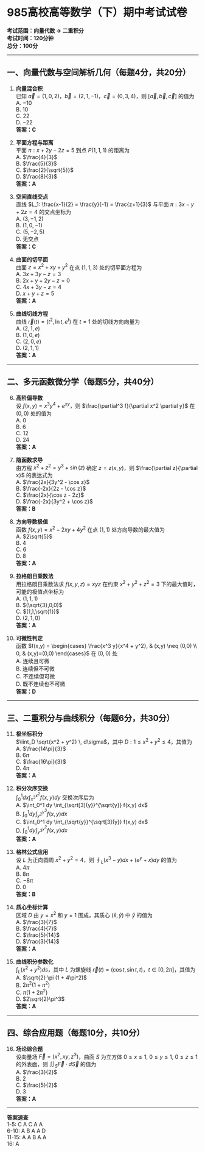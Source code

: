 # 985高校高等数学（下）期中考试试卷  
**考试范围：向量代数 → 二重积分**  
**考试时间：120分钟**  
**总分：100分**  

---

## 一、向量代数与空间解析几何（每题4分，共20分）

1. **向量混合积**  
   已知 $\vec{a} = (1,0,2)$，$\vec{b} = (2,1,-1)$，$\vec{c} = (0,3,4)$，则 $[\vec{a},\vec{b},\vec{c}]$ 的值为  
   A. $-10$  
   B. $10$  
   C. $22$  
   D. $-22$  
   **答案：C**

2. **平面方程与距离**  
   平面 $\pi: x + 2y - 2z = 5$ 到点 $P(1,1,1)$ 的距离为  
   A. $\frac{4}{3}$  
   B. $\frac{5}{3}$  
   C. $\frac{2}{\sqrt{5}}$  
   D. $\frac{8}{3}$  
   **答案：A**

3. **空间直线交点**  
   直线 $L_1: \frac{x-1}{2} = \frac{y}{-1} = \frac{z+1}{3}$ 与平面 $\pi: 3x - y + 2z = 4$ 的交点坐标为  
   A. $(3, -1, 2)$  
   B. $(1, 0, -1)$  
   C. $(5, -2, 5)$  
   D. 无交点  
   **答案：C**

4. **曲面的切平面**  
   曲面 $z = x^2 + xy + y^2$ 在点 $(1,1,3)$ 处的切平面方程为  
   A. $3x + 3y - z = 3$  
   B. $2x + y + 2y - z = 0$  
   C. $4x + 3y - z = 4$  
   D. $x + y + z = 5$  
   **答案：A**

5. **曲线切线方程**  
   曲线 $\vec{r}(t) = (t^2, \ln t, e^t)$ 在 $t=1$ 处的切线方向向量为  
   A. $(2,1,e)$  
   B. $(1,0,e)$  
   C. $(2,0,e)$  
   D. $(2,1,1)$  
   **答案：A**

---

## 二、多元函数微分学（每题5分，共40分）

6. **高阶偏导数**  
   设 $f(x,y) = x^3 y^4 + e^{xy}$，则 $\frac{\partial^3 f}{\partial x^2 \partial y}$ 在 $(0,0)$ 处的值为  
   A. $0$  
   B. $6$  
   C. $12$  
   D. $24$  
   **答案：A**

7. **隐函数求导**  
   由方程 $x^2 + z^2 = y^3 + \sin(z)$ 确定 $z = z(x,y)$，则 $\frac{\partial z}{\partial x}$ 的表达式为  
   A. $\frac{2x}{3y^2 - \cos z}$  
   B. $\frac{-2x}{2z - \cos z}$  
   C. $\frac{2x}{\cos z - 2z}$  
   D. $\frac{-2x}{3y^2 + \cos z}$  
   **答案：B**

8. **方向导数极值**  
   函数 $f(x,y) = x^2 - 2xy + 4y^2$ 在点 $(1,1)$ 处方向导数的最大值为  
   A. $2\sqrt{5}$  
   B. $4$  
   C. $6$  
   D. $8$  
   **答案：A**

9. **拉格朗日乘数法**  
   用拉格朗日乘数法求 $f(x,y,z) = xyz$ 在约束 $x^2 + y^2 + z^2 = 3$ 下的最大值时，可能的极值点坐标为  
   A. $(1,1,1)$  
   B. $(\sqrt{3},0,0)$  
   C. $(1,1,\sqrt{1})$  
   D. $(2,1,0)$  
   **答案：A**

10. **可微性判定**  
    函数 $f(x,y) = \begin{cases} \frac{x^3 y}{x^4 + y^2}, & (x,y) \neq (0,0) \\ 0, & (x,y)=(0,0) \end{cases}$ 在 $(0,0)$ 处  
    A. 连续且可微  
    B. 连续但不可微  
    C. 不连续但可微  
    D. 既不连续也不可微  
    **答案：D**

---

## 三、二重积分与曲线积分（每题6分，共30分）

11. **极坐标积分**  
    $\iint_D \sqrt{x^2 + y^2} \, d\sigma$，其中 $D: 1 \leq x^2 + y^2 \leq 4$，其值为  
    A. $\frac{14\pi}{3}$  
    B. $6\pi$  
    C. $\frac{16\pi}{3}$  
    D. $4\pi$  
    **答案：A**

12. **积分次序交换**  
    $\int_0^1 dx \int_{x^3}^{x^2} f(x,y) dy$ 交换次序后为  
    A. $\int_0^1 dy \int_{\sqrt[3]{y}}^{\sqrt{y}} f(x,y) dx$  
    B. $\int_0^1 dy \int_{y^2}^{y^3} f(x,y) dx$  
    C. $\int_0^1 dy \int_{\sqrt{y}}^{\sqrt[3]{y}} f(x,y) dx$  
    D. $\int_0^1 dy \int_{y^3}^{y^2} f(x,y) dx$  
    **答案：A**

13. **格林公式应用**  
    设 $L$ 为正向圆周 $x^2 + y^2 = 4$，则 $\oint_L (x^3 - y) dx + (e^y + x) dy$ 的值为  
    A. $4\pi$  
    B. $8\pi$  
    C. $-8\pi$  
    D. $0$  
    **答案：B**

14. **质心坐标计算**  
    区域 $D$ 由 $y=x^2$ 和 $y=1$ 围成，其质心 $(\bar{x}, \bar{y})$ 中 $\bar{y}$ 的值为  
    A. $\frac{3}{7}$  
    B. $\frac{4}{7}$  
    C. $\frac{5}{14}$  
    D. $\frac{3}{14}$  
    **答案：A**

15. **曲线积分参数化**  
    $\int_L (x^2 + y^2) ds$，其中 $L$ 为螺旋线 $\vec{r}(t) = (\cos t, \sin t, t)$，$t \in [0, 2\pi]$，其值为  
    A. $\sqrt{2} \pi (1 + 4\pi^2)$  
    B. $2\pi^2 (1 + \pi^2)$  
    C. $\pi (1 + 2\pi^2)$  
    D. $2\sqrt{2}\pi^3$  
    **答案：A**

---

## 四、综合应用题（每题10分，共10分）

16. **场论综合题**  
    设向量场 $\vec{F} = (x^2, xy, z^3)$，曲面 $S$ 为立方体 $0 \leq x \leq 1$, $0 \leq y \leq 1$, $0 \leq z \leq 1$ 的外表面，则 $\iint_S \vec{F} \cdot d\vec{S}$ 的值为  
    A. $\frac{3}{2}$  
    B. $2$  
    C. $\frac{5}{2}$  
    D. $3$  
    **答案：A**

---

**答案速查**  
1-5: C A C A A  
6-10: A B A A D  
11-15: A A B A A  
16: A  